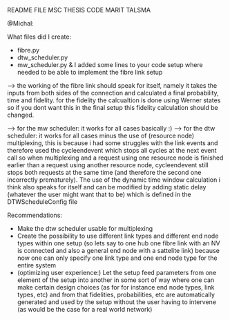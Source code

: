 README FILE MSC THESIS CODE MARIT TALSMA

@Michal:

What files did I create:
- fibre.py
- dtw_scheduler.py
- mw_scheduler.py
& I added some lines to your code setup where needed to be able to implement the fibre link setup

--> the working of the fibre link should speak for itself, namely it takes the inputs from both sides of the connection and calculated a final probability, time and fidelity. for the fidelity the calcualtion is done using Werner states so if you dont want this in the final setup this fidelity calculation should be changed.

--> for the mw scheduler: it works for all cases basically :)
--> for the dtw scheduler: it works for all cases minus the use of (resource node) multiplexing, this is because i had some struggles with the link events and therefore used the cycleendevent which stops all cycles at the next event call so when multiplexing and a request using one resource node is finished earlier than a request using another resource node, cycleendevent still stops both requests at the same time (and therefore the second one incorrectly prematurely). The use of the dynamic time window calculation i think also speaks for itself and can be modified by adding static delay (whatever the user might want that to be) which is defined in the DTWScheduleConfig file


Recommendations:
- Make the dtw scheduler usable for multiplexing
- Create the possibility to use different link types and different end node types within one setup (so lets say to one hub one fibre link with an NV is connected and also a general end node with a sattelite link) because now one can only specify one link type and one end node type for the entire system
- (optimizing user experience:) Let the setup feed parameters from one element of the setup into another in some sort of way where one can make certain design choices (as for for instance end node types, link types, etc) and from that fidelities, probabilities, etc are automatically generated and used by the setup without the user having to intervene (as would be the case for a real world network) 